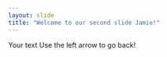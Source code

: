 ```yaml
---
layout: slide
title: "Welcome to our second slide Jamie!"
---
```

Your text
Use the left arrow to go back!
